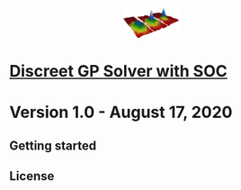 [<p align="center"><img src="BEC.png" width="100"></p>](https://github.com/TheGreatSauron/Bose_Hubbard_RK45/tree/DNLS_SOC_HFBP)


# [Discreet GP Solver with SOC](https://github.com/TheGreatSauron/Bose_Hubbard_RK45/tree/DNLS_SOC_HFBP)
Version 1.0 - August 17, 2020 
=================================


Getting started
---------------

License
-------

